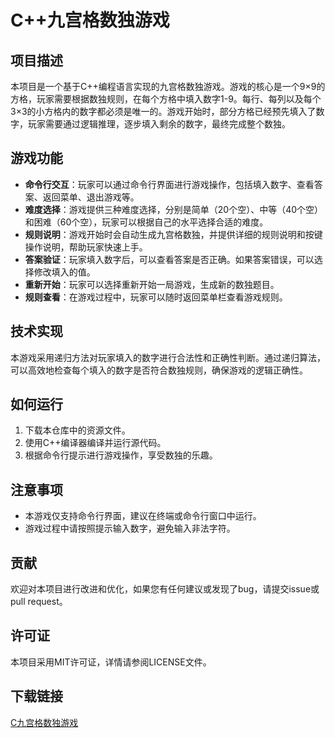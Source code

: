 # C++九宫格数独游戏

## 项目描述

本项目是一个基于C++编程语言实现的九宫格数独游戏。游戏的核心是一个9×9的方格，玩家需要根据数独规则，在每个方格中填入数字1-9。每行、每列以及每个3×3的小方格内的数字都必须是唯一的。游戏开始时，部分方格已经预先填入了数字，玩家需要通过逻辑推理，逐步填入剩余的数字，最终完成整个数独。

## 游戏功能

- **命令行交互**：玩家可以通过命令行界面进行游戏操作，包括填入数字、查看答案、返回菜单、退出游戏等。
- **难度选择**：游戏提供三种难度选择，分别是简单（20个空）、中等（40个空）和困难（60个空），玩家可以根据自己的水平选择合适的难度。
- **规则说明**：游戏开始时会自动生成九宫格数独，并提供详细的规则说明和按键操作说明，帮助玩家快速上手。
- **答案验证**：玩家填入数字后，可以查看答案是否正确。如果答案错误，可以选择修改填入的值。
- **重新开始**：玩家可以选择重新开始一局游戏，生成新的数独题目。
- **规则查看**：在游戏过程中，玩家可以随时返回菜单栏查看游戏规则。

## 技术实现

本游戏采用递归方法对玩家填入的数字进行合法性和正确性判断。通过递归算法，可以高效地检查每个填入的数字是否符合数独规则，确保游戏的逻辑正确性。

## 如何运行

1. 下载本仓库中的资源文件。
2. 使用C++编译器编译并运行源代码。
3. 根据命令行提示进行游戏操作，享受数独的乐趣。

## 注意事项

- 本游戏仅支持命令行界面，建议在终端或命令行窗口中运行。
- 游戏过程中请按照提示输入数字，避免输入非法字符。

## 贡献

欢迎对本项目进行改进和优化，如果您有任何建议或发现了bug，请提交issue或pull request。

## 许可证

本项目采用MIT许可证，详情请参阅LICENSE文件。

## 下载链接

[C九宫格数独游戏](https://pan.quark.cn/s/f1b65c65b904)